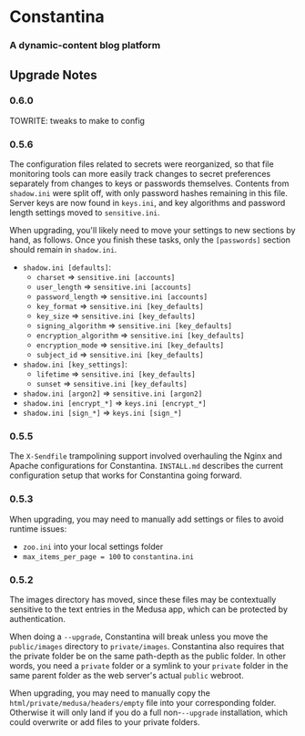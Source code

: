 # Constantina
### A dynamic-content blog platform

## Upgrade Notes

### 0.6.0

TOWRITE: tweaks to make to config

### 0.5.6

The configuration files related to secrets were reorganized, so that file monitoring tools can more easily
track changes to secret preferences separately from changes to keys or passwords themselves. Contents from
`shadow.ini` were split off, with only password hashes remaining in this file. Server keys are now found in
`keys.ini`, and key algorithms and password length settings moved to `sensitive.ini`.

When upgrading, you'll likely need to move your settings to new sections by hand, as follows. Once you finish
these tasks, only the `[passwords]` section should remain in `shadow.ini`.

 * `shadow.ini [defaults]`:
   * `charset` => `sensitive.ini [accounts]`
   * `user_length` => `sensitive.ini [accounts]`
   * `password_length` => `sensitive.ini [accounts]`
   * `key_format` => `sensitive.ini [key_defaults]`
   * `key_size` => `sensitive.ini [key_defaults]`
   * `signing_algorithm` => `sensitive.ini [key_defaults]`
   * `encryption_algorithm` => `sensitive.ini [key_defaults]`
   * `encryption_mode` => `sensitive.ini [key_defaults]`
   * `subject_id` => `sensitive.ini [key_defaults]`
 * `shadow.ini [key_settings]`:
   * `lifetime` => `sensitive.ini [key_defaults]`
   * `sunset` => `sensitive.ini [key_defaults]`
 * `shadow.ini [argon2]` => `sensitive.ini [argon2]`
 * `shadow.ini [encrypt_*]` => `keys.ini [encrypt_*]`
 * `shadow.ini [sign_*]` => `keys.ini [sign_*]`

### 0.5.5

The `X-Sendfile` trampolining support involved overhauling the Nginx and Apache configurations for Constantina. `INSTALL.md` describes the current configuration setup that works for Constantina going forward. 

### 0.5.3

When upgrading, you may need to manually add settings or files to avoid runtime issues:

 * `zoo.ini` into your local settings folder
 * `max_items_per_page = 100` to `constantina.ini`

### 0.5.2

The images directory has moved, since these files may be contextually sensitive to the text entries in the Medusa app, which can be protected by authentication.

When doing a `--upgrade`, Constantina will break unless you move the `public/images` directory to `private/images`. Constantina also requires that the private folder be on the same path-depth as the public folder. In other words, you need a `private` folder or a symlink to your `private` folder in the same parent folder as the web server's actual `public` webroot.

When upgrading, you may need to manually copy the `html/private/medusa/headers/empty` file into your corresponding folder. Otherwise it will only land if you do a full non-`--upgrade` installation, which could overwrite or add files to your private folders.
